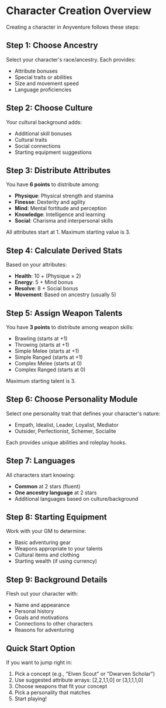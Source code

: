 # Character Creation Overview

Creating a character in Anyventure follows these steps:

## Step 1: Choose Ancestry
Select your character's race/ancestry. Each provides:
- Attribute bonuses
- Special traits or abilities
- Size and movement speed
- Language proficiencies

## Step 2: Choose Culture
Your cultural background adds:
- Additional skill bonuses
- Cultural traits
- Social connections
- Starting equipment suggestions

## Step 3: Distribute Attributes
You have **6 points** to distribute among:
- **Physique**: Physical strength and stamina
- **Finesse**: Dexterity and agility
- **Mind**: Mental fortitude and perception
- **Knowledge**: Intelligence and learning
- **Social**: Charisma and interpersonal skills

All attributes start at 1. Maximum starting value is 3.

## Step 4: Calculate Derived Stats
Based on your attributes:
- **Health**: 10 + (Physique × 2)
- **Energy**: 5 + Mind bonus
- **Resolve**: 8 + Social bonus
- **Movement**: Based on ancestry (usually 5)

## Step 5: Assign Weapon Talents
You have **3 points** to distribute among weapon skills:
- Brawling (starts at +1)
- Throwing (starts at +1)
- Simple Melee (starts at +1)
- Simple Ranged (starts at +1)
- Complex Melee (starts at 0)
- Complex Ranged (starts at 0)

Maximum starting talent is 3.

## Step 6: Choose Personality Module
Select one personality trait that defines your character's nature:
- Empath, Idealist, Leader, Loyalist, Mediator
- Outsider, Perfectionist, Schemer, Socialite

Each provides unique abilities and roleplay hooks.

## Step 7: Languages
All characters start knowing:
- **Common** at 2 stars (fluent)
- **One ancestry language** at 2 stars
- Additional languages based on culture/background

## Step 8: Starting Equipment
Work with your GM to determine:
- Basic adventuring gear
- Weapons appropriate to your talents
- Cultural items and clothing
- Starting wealth (if using currency)

## Step 9: Background Details
Flesh out your character with:
- Name and appearance
- Personal history
- Goals and motivations
- Connections to other characters
- Reasons for adventuring

## Quick Start Option
If you want to jump right in:
1. Pick a concept (e.g., "Elven Scout" or "Dwarven Scholar")
2. Use suggested attribute arrays: [2,2,1,1,0] or [3,1,1,1,0]
3. Choose weapons that fit your concept
4. Pick a personality that matches
5. Start playing!